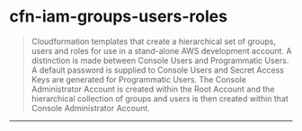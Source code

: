 # cfn-iam-groups-users-roles

> Cloudformation templates that create a hierarchical set of groups, users and roles for use in a stand-alone AWS development account. A distinction is made between Console Users and Programmatic Users. A default password is supplied to Console Users and Secret Access Keys are generated for Programmatic Users. The Console Administrator Account is created within the Root Account and the hierarchical collection of groups and users is then created within that Console Administrator Account.

---
